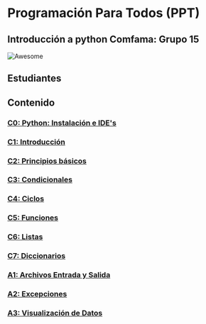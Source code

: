 # Programación Para Todos  (PPT)
## Introducción a python Comfama: Grupo 15

![Awesome](https://badgen.net/badge/Learning/Python/orange?icon=awesome)

## Estudiantes


## Contenido

### [C0: Python: Instalación e IDE's](https://github.com/smonsalve/python_comfama_202211/tree/main/C0)

### [C1: Introducción](https://github.com/smonsalve/python_comfama_202211/tree/main/C1)

### [C2: Principios básicos](https://github.com/smonsalve/python_comfama_202211/tree/main/C2)

### [C3: Condicionales](https://github.com/smonsalve/python_comfama_202211/tree/main/C3)

### [C4: Ciclos](https://github.com/smonsalve/python_comfama_202211/tree/main/C4)

### [C5: Funciones](https://github.com/smonsalve/python_comfama_202211/tree/main/C5)

### [C6: Listas](https://github.com/smonsalve/python_comfama_202211/tree/main/C6)

### [C7: Diccionarios](https://github.com/smonsalve/python_comfama_202211/tree/main/C7)

### [A1: Archivos Entrada y Salida](https://github.com/smonsalve/python_comfama_202211/tree/main/Sesiones%20Asincronas/A1)

### [A2: Excepciones](https://github.com/smonsalve/python_comfama_202211/tree/main/Sesiones%20Asincronas/A2)

### [A3: Visualización de Datos](https://github.com/smonsalve/python_comfama_202211/tree/main/Sesiones%20Asincronas/A3)